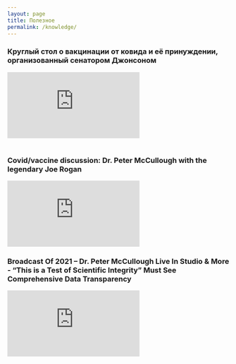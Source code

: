 ```yaml
---
layout: page
title: Полезное
permalink: /knowledge/
---
```


### Круглый стол о вакцинации от ковида и её принуждении, организованный сенатором Джонсоном

<div class="youtube-container">
   <iframe class="responsive-iframe" src="https://drive.google.com/file/d/1LD8L-lf4yC8Nt-21slYQfb9YMibB62nq/preview" frameborder="0" allowfullscreen="allowfullscreen"></iframe>
</div><br />

### Covid/vaccine discussion: Dr. Peter McCullough with the legendary Joe Rogan

<div class="youtube-container">
   <iframe class="responsive-iframe" src="https://rumble.com/embed/vo68n6/?pub=4" frameborder="0" allowfullscreen="allowfullscreen"></iframe>
</div>

### Broadcast Of 2021 – Dr. Peter McCullough Live In Studio & More - “This is a Test of Scientific Integrity” Must See Comprehensive Data Transparency

<div class="youtube-container">
   <iframe class="responsive-iframe" src="https://api.banned.video/embed/61cf8f20cddb3b489fafd4c2" frameborder="0" allowfullscreen="allowfullscreen"></iframe>
</div>




